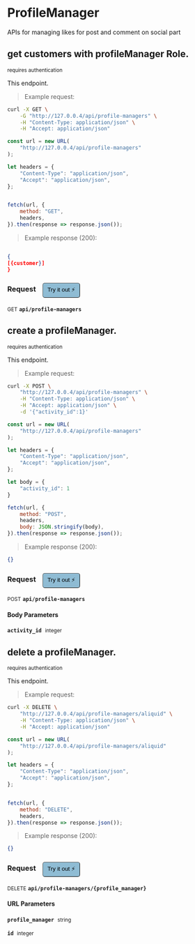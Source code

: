 # ProfileManager   

APIs for managing  likes for post and comment on social part

## get customers with profileManager Role.

<small class="badge badge-darkred">requires authentication</small>

This endpoint.

> Example request:

```bash
curl -X GET \
    -G "http://127.0.0.4/api/profile-managers" \
    -H "Content-Type: application/json" \
    -H "Accept: application/json"
```

```javascript
const url = new URL(
    "http://127.0.0.4/api/profile-managers"
);

let headers = {
    "Content-Type": "application/json",
    "Accept": "application/json",
};


fetch(url, {
    method: "GET",
    headers,
}).then(response => response.json());
```


> Example response (200):

```json

{
[{customer}]
}
```
<div id="execution-results-GETapi-profile-managers" hidden>
    <blockquote>Received response<span id="execution-response-status-GETapi-profile-managers"></span>:</blockquote>
    <pre class="json"><code id="execution-response-content-GETapi-profile-managers"></code></pre>
</div>
<div id="execution-error-GETapi-profile-managers" hidden>
    <blockquote>Request failed with error:</blockquote>
    <pre><code id="execution-error-message-GETapi-profile-managers"></code></pre>
</div>
<form id="form-GETapi-profile-managers" data-method="GET" data-path="api/profile-managers" data-authed="1" data-hasfiles="0" data-headers='{"Content-Type":"application\/json","Accept":"application\/json"}' onsubmit="event.preventDefault(); executeTryOut('GETapi-profile-managers', this);">
<h3>
    Request&nbsp;&nbsp;&nbsp;
        <button type="button" style="background-color: #8fbcd4; padding: 5px 10px; border-radius: 5px; border-width: thin;" id="btn-tryout-GETapi-profile-managers" onclick="tryItOut('GETapi-profile-managers');">Try it out ⚡</button>
    <button type="button" style="background-color: #c97a7e; padding: 5px 10px; border-radius: 5px; border-width: thin;" id="btn-canceltryout-GETapi-profile-managers" onclick="cancelTryOut('GETapi-profile-managers');" hidden>Cancel</button>&nbsp;&nbsp;
    <button type="submit" style="background-color: #6ac174; padding: 5px 10px; border-radius: 5px; border-width: thin;" id="btn-executetryout-GETapi-profile-managers" hidden>Send Request 💥</button>
    </h3>
<p>
<small class="badge badge-green">GET</small>
 <b><code>api/profile-managers</code></b>
</p>
<p>
<label id="auth-GETapi-profile-managers" hidden>Authorization header: <b><code>Bearer </code></b><input type="text" name="Authorization" data-prefix="Bearer " data-endpoint="GETapi-profile-managers" data-component="header"></label>
</p>
</form>


## create a profileManager.

<small class="badge badge-darkred">requires authentication</small>

This endpoint.

> Example request:

```bash
curl -X POST \
    "http://127.0.0.4/api/profile-managers" \
    -H "Content-Type: application/json" \
    -H "Accept: application/json" \
    -d '{"activity_id":1}'

```

```javascript
const url = new URL(
    "http://127.0.0.4/api/profile-managers"
);

let headers = {
    "Content-Type": "application/json",
    "Accept": "application/json",
};

let body = {
    "activity_id": 1
}

fetch(url, {
    method: "POST",
    headers,
    body: JSON.stringify(body),
}).then(response => response.json());
```


> Example response (200):

```json
{}
```
<div id="execution-results-POSTapi-profile-managers" hidden>
    <blockquote>Received response<span id="execution-response-status-POSTapi-profile-managers"></span>:</blockquote>
    <pre class="json"><code id="execution-response-content-POSTapi-profile-managers"></code></pre>
</div>
<div id="execution-error-POSTapi-profile-managers" hidden>
    <blockquote>Request failed with error:</blockquote>
    <pre><code id="execution-error-message-POSTapi-profile-managers"></code></pre>
</div>
<form id="form-POSTapi-profile-managers" data-method="POST" data-path="api/profile-managers" data-authed="1" data-hasfiles="0" data-headers='{"Content-Type":"application\/json","Accept":"application\/json"}' onsubmit="event.preventDefault(); executeTryOut('POSTapi-profile-managers', this);">
<h3>
    Request&nbsp;&nbsp;&nbsp;
        <button type="button" style="background-color: #8fbcd4; padding: 5px 10px; border-radius: 5px; border-width: thin;" id="btn-tryout-POSTapi-profile-managers" onclick="tryItOut('POSTapi-profile-managers');">Try it out ⚡</button>
    <button type="button" style="background-color: #c97a7e; padding: 5px 10px; border-radius: 5px; border-width: thin;" id="btn-canceltryout-POSTapi-profile-managers" onclick="cancelTryOut('POSTapi-profile-managers');" hidden>Cancel</button>&nbsp;&nbsp;
    <button type="submit" style="background-color: #6ac174; padding: 5px 10px; border-radius: 5px; border-width: thin;" id="btn-executetryout-POSTapi-profile-managers" hidden>Send Request 💥</button>
    </h3>
<p>
<small class="badge badge-black">POST</small>
 <b><code>api/profile-managers</code></b>
</p>
<p>
<label id="auth-POSTapi-profile-managers" hidden>Authorization header: <b><code>Bearer </code></b><input type="text" name="Authorization" data-prefix="Bearer " data-endpoint="POSTapi-profile-managers" data-component="header"></label>
</p>
<h4 class="fancy-heading-panel"><b>Body Parameters</b></h4>
<p>
<b><code>activity_id</code></b>&nbsp;&nbsp;<small>integer</small>  &nbsp;
<input type="number" name="activity_id" data-endpoint="POSTapi-profile-managers" data-component="body" required  hidden>
<br>
</p>

</form>


## delete a profileManager.

<small class="badge badge-darkred">requires authentication</small>

This endpoint.

> Example request:

```bash
curl -X DELETE \
    "http://127.0.0.4/api/profile-managers/aliquid" \
    -H "Content-Type: application/json" \
    -H "Accept: application/json"
```

```javascript
const url = new URL(
    "http://127.0.0.4/api/profile-managers/aliquid"
);

let headers = {
    "Content-Type": "application/json",
    "Accept": "application/json",
};


fetch(url, {
    method: "DELETE",
    headers,
}).then(response => response.json());
```


> Example response (200):

```json
{}
```
<div id="execution-results-DELETEapi-profile-managers--profile_manager-" hidden>
    <blockquote>Received response<span id="execution-response-status-DELETEapi-profile-managers--profile_manager-"></span>:</blockquote>
    <pre class="json"><code id="execution-response-content-DELETEapi-profile-managers--profile_manager-"></code></pre>
</div>
<div id="execution-error-DELETEapi-profile-managers--profile_manager-" hidden>
    <blockquote>Request failed with error:</blockquote>
    <pre><code id="execution-error-message-DELETEapi-profile-managers--profile_manager-"></code></pre>
</div>
<form id="form-DELETEapi-profile-managers--profile_manager-" data-method="DELETE" data-path="api/profile-managers/{profile_manager}" data-authed="1" data-hasfiles="0" data-headers='{"Content-Type":"application\/json","Accept":"application\/json"}' onsubmit="event.preventDefault(); executeTryOut('DELETEapi-profile-managers--profile_manager-', this);">
<h3>
    Request&nbsp;&nbsp;&nbsp;
        <button type="button" style="background-color: #8fbcd4; padding: 5px 10px; border-radius: 5px; border-width: thin;" id="btn-tryout-DELETEapi-profile-managers--profile_manager-" onclick="tryItOut('DELETEapi-profile-managers--profile_manager-');">Try it out ⚡</button>
    <button type="button" style="background-color: #c97a7e; padding: 5px 10px; border-radius: 5px; border-width: thin;" id="btn-canceltryout-DELETEapi-profile-managers--profile_manager-" onclick="cancelTryOut('DELETEapi-profile-managers--profile_manager-');" hidden>Cancel</button>&nbsp;&nbsp;
    <button type="submit" style="background-color: #6ac174; padding: 5px 10px; border-radius: 5px; border-width: thin;" id="btn-executetryout-DELETEapi-profile-managers--profile_manager-" hidden>Send Request 💥</button>
    </h3>
<p>
<small class="badge badge-red">DELETE</small>
 <b><code>api/profile-managers/{profile_manager}</code></b>
</p>
<p>
<label id="auth-DELETEapi-profile-managers--profile_manager-" hidden>Authorization header: <b><code>Bearer </code></b><input type="text" name="Authorization" data-prefix="Bearer " data-endpoint="DELETEapi-profile-managers--profile_manager-" data-component="header"></label>
</p>
<h4 class="fancy-heading-panel"><b>URL Parameters</b></h4>
<p>
<b><code>profile_manager</code></b>&nbsp;&nbsp;<small>string</small>  &nbsp;
<input type="text" name="profile_manager" data-endpoint="DELETEapi-profile-managers--profile_manager-" data-component="url" required  hidden>
<br>
</p>
<p>
<b><code>id</code></b>&nbsp;&nbsp;<small>integer</small>  &nbsp;
<input type="number" name="id" data-endpoint="DELETEapi-profile-managers--profile_manager-" data-component="url" required  hidden>
<br>
</p>
</form>



